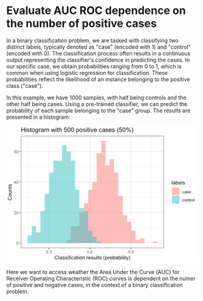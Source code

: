 # Evaluate AUC ROC dependence on the number of positive cases

In a binary classification problem, we are tasked with classifying two distinct labels, typically denoted as "case" (encoded with 1) and "control" (encoded with 0). The classification process often results in a continuous output representing the classifier's confidence in predicting the cases. In our specific case, we obtain probabilities ranging from 0 to 1, which is common when using logistic regression for classification. These probabilities reflect the likelihood of an instance belonging to the positive class ("case").

In this example, we have 1000 samples, with half being controls and the other half being cases. Using a pre-trained classifier, we can predict the probability of each sample belonging to the "case" group. The results are presented in a histogram:

![alt text](https://raw.githubusercontent.com/AlessioMilanese/evaluate_AUC/main/plots/figure1.png)

Here we want to access weather the Area Under the Curve (AUC) for Receiver Operating Characteristic (ROC) curves is dependent on the numer of positive and negative cases, in the context of a binary classification problem. 
